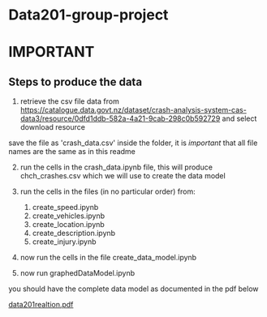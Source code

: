 # Data201-group-project

# **IMPORTANT** 

## Steps to produce the data

1) retrieve the csv file data from https://catalogue.data.govt.nz/dataset/crash-analysis-system-cas-data3/resource/0dfd1ddb-582a-4a21-9cab-298c0b592729 
and select download resource

 save the file as 'crash_data.csv' inside the folder, it is *important* that all file names are the same as in this readme

2) run the cells in the crash_data.ipynb file, this will produce chch_crashes.csv which we will use to create the data model 

3) run the cells in the files (in no particular order) from:
    1) create_speed.ipynb
    2) create_vehicles.ipynb
    3) create_location.ipynb
    4) create_description.ipynb
    5) create_injury.ipynb
    
4) now run the cells in the file create_data_model.ipynb

5) now run graphedDataModel.ipynb

you should have the complete data model as documented in the pdf below 


[data201realtion.pdf](https://github.com/Cambo9p/Data201-group-project/files/9795705/data201realtion.pdf)
